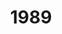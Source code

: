 ---
title: '1989'
indice: 0.34337963058823134
countries:
- title: Australia
  code: AUS
  indice: 0.383916880414701
- title: Austria
  code: AUT
  indice: 0.3339471928201933
- title: Denmark
  code: DNK
  indice: 0.3831658693240955
- title: Finland
  code: FIN
  indice: 0.31812048192771086
- title: France
  code: FRA
  indice: 0.39907382217337806
- title: Korea
  code: KOR
  indice: 0.27576826580158936
- title: Netherlands
  code: NLD
  indice: 0.3762030542700642
- title: New Zealand
  code: NZL
  indice: 0.37255057140143705
- title: Norway
  code: NOR
  indice: 0.3607217832121087
- title: Sweden
  code: SWE
  indice: 0.34968266843061274
- title: China
  code: CHN
  indice: 0.224025346694654
---